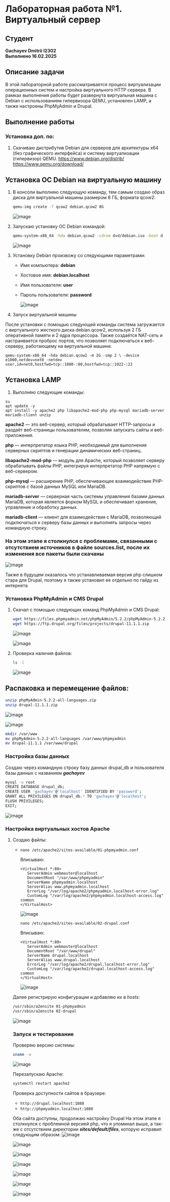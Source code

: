 # Лабораторная работа №1. Виртуальный сервер

## Студент
**Gachayev Dmitrii I2302**  
**Выполнено 16.02.2025**  

## Описание задачи
В этой лабораторной работе рассматривается процесс виртуализации операционных систем и настройка виртуального HTTP сервера. В рамках выполнения работы будет развернута виртуальная машина с Debian с использованием гипервизора QEMU, установлен LAMP, а также настроены PhpMyAdmin и Drupal.
## Выполнение работы
### Установка доп. по: 
1. Скачиваю дистрибутив Debian для серверов для архитектуры x64 (без графического интерфейса) и систему виртуализации (гипервизор) QEMU.
   https://www.debian.org/distrib/
   https://www.qemu.org/download/
## Установка ОС Debian на виртуальную машину
1. В консоли выполняю следующую команду, тем самым создаю образ диска для виртуальной машины размером 8 ГБ, формата qcow2:
   ```sh
   qemu-img create -f qcow2 debian.qcow2 8G
   ```
   
   ![image](screenshots/Screenshot_1.png)
   
3. Запускаю установку OC Debian командой:
   ```sh
   qemu-system-x86_64 -hda debian.qcow2 -cdrom dvd/debian.iso -boot d -m 2G
   ```
   
   ![image](screenshots/Screenshot_3.png)
   
4. Установку Debian произвожу со следующими параметрами: 
   - Имя компьютера: **debian**
   - Хостовое имя: **debian.localhost**
   - Имя пользователя: **user**
   - Пароль пользователя: **password**
     
     ![image](screenshots/Screenshot_2.png)
     
5. Запуск виртуальной машины

После установки с помощью следующей команды система загружается с виртуального жесткого диска debian.qcow2, используя 2 ГБ оперативной памяти и 2 ядра процессора. Также создаётся NAT-сеть и  настраивается проброс портов, что позволяет подключаться к веб-серверу, работающему на виртуальной машине.
   ```
   qemu-system-x86_64 -hda debian.qcow2 -m 2G -smp 2 \ -device e1000,netdev=net0 -netdev user,id=net0,hostfwd=tcp::1080-:80,hostfwd=tcp::1022-:22
   ```
## Установка LAMP
1. Выполняю следующие команды:
 ```
su
apt update -y
apt install -y apache2 php libapache2-mod-php php-mysql mariadb-server mariadb-client unzip

```

**apache2** — это веб-сервер, который обрабатывает HTTP-запросы и раздаёт веб-страницы пользователям, позволяя запускать сайты и веб-приложения.

**php** — интерпретатор языка PHP, необходимый для выполнения серверных скриптов и генерации динамических веб-страниц.

**libapache2-mod-php** — модуль для Apache, который позволяет серверу обрабатывать файлы PHP, интегрируя интерпретатор PHP напрямую с веб-сервером.

**php-mysql** — расширение PHP, обеспечивающее взаимодействие PHP-скриптов с базой данных MySQL или MariaDB.

**mariadb-server** — серверная часть системы управления базами данных MariaDB, которая является форком MySQL и обеспечивает хранение, управление и обработку данных.

**mariadb-client** — клиент для взаимодействия с MariaDB, позволяющий подключаться к серверу базы данных и выполнять запросы через командную строку.
### На этом этапе я столкнулся с проблемами, связанными с отсутствием источников в файле sources.list, после их изменения все пакеты были скачаны

![image](screenshots/Screenshot_4.png)

Также в будущем оказалось что устанавливаемая версия php слишком стара для Drupal, поэтому я также установил ее отдельно по гайду из интернета


### Установка PhpMyAdmin и CMS Drupal
1. Скачал с помощью следующих команд PhpMyAdmin и CMS Drupal:
   ```sh
   wget https://files.phpmyadmin.net/phpMyAdmin/5.2.2/phpMyAdmin-5.2.2-all-languages.zip
   wget https://ftp.drupal.org/files/projects/drupal-11.1.1.zip
   ```

   ![image](screenshots/Screenshot_7.png)

   ![image](screenshots/Screenshot_8.png)
   
3. Проверка наличия файлов:
   ```sh
   ls -l
   ```
   ![image](screenshots/Screenshot_9.png)

## Распаковка и перемещение файлов:
   ```sh
   unzip phpMyAdmin-5.2.2-all-languages.zip
   unzip drupal-11.1.1.zip
   ```
![image](screenshots/Screenshot_10.png)

![image](screenshots/Screenshot_11.png)
   
   ```sh
   mkdir /var/www
   mv phpMyAdmin-5.2.2-all-languages /var/www/phpmyadmin
   mv drupal-11.1.1 /var/www/drupal
   ```

 ### Настройка базы данных

   Создаю через командную строку базу данных drupal_db и пользователя базы данных с названием ***gachayev***
   ```sh
   mysql -u root
   CREATE DATABASE drupal_db;
   CREATE USER 'gachayev'@'localhost' IDENTIFIED BY 'password';
   GRANT ALL PRIVILEGES ON drupal_db.* TO 'gachayev'@'localhost';
   FLUSH PRIVILEGES;
   EXIT;
   ```
![image](screenshots/Screenshot_16.png)

### Настройка виртуальных хостов Apache
1. Создаю файлы:
   - `nano /etc/apache2/sites-available/01-phpmyadmin.conf`

     Вписываю:
      ```
      <VirtualHost *:80>
         ServerAdmin webmaster@localhost
         DocumentRoot "/var/www/phpmyadmin"
         ServerName phpmyadmin.localhost
         ServerAlias www.phpmyadmin.localhost
         ErrorLog "/var/log/apache2/phpmyadmin.localhost-error.log"
         CustomLog "/var/log/apache2/phpmyadmin.localhost-access.log" common
      </VirtualHost>
      ```
      ![image](screenshots/Screenshot_18.png)
     
     `nano /etc/apache2/sites-available/02-drupal.conf`
     
      Вписываю:
      ```
      <VirtualHost *:80>
         ServerAdmin webmaster@localhost
         DocumentRoot "/var/www/drupal"
         ServerName drupal.localhost
         ServerAlias www.drupal.localhost
         ErrorLog "/var/log/apache2/drupal.localhost-error.log"
         CustomLog "/var/log/apache2/drupal.localhost-access.log" common
      </VirtualHost>
      
      ```
      ![image](screenshots/Screenshot_19.png)

   Далее регистрирую конфигурации и добавляю их в *hosts*:
   ```sh
   /usr/sbin/a2ensite 01-phpmyadmin
   /usr/sbin/a2ensite 02-drupal
   ```
   ![image](screenshots/Screenshot_20.png)

   ### Запуск и тестирование
   Проверяю версию системы:
   ```sh
   uname -a
   ```
   
   ![image](screenshots/Screenshot_29.png)
   
   Перезапускаю Apache:
   ```sh
   systemctl restart apache2
   ```
   Проверка доступности сайтов в браузере:
   - `http://drupal.localhost:1080`
   - `http://phpmyadmin.localhost:1080`
  
   Оба сайта доступны, продолжаю настройку Drupal
   На этом этапе я столкнулся с проблемной версией php, что я упоминал выше, а так-же с отсутствием директории ***sites/default/files***, которую исправил следующим образом:
   ![image](screenshots/Screenshot_24.png)

   ![image](screenshots/Screenshot_22.png)

   ![image](screenshots/Screenshot_23.png)

   ![image](screenshots/Screenshot_25.png)

   ![image](screenshots/Screenshot_26.png)

   ![image](screenshots/Screenshot_27.png)

   ![image](screenshots/Screenshot_28.png)

   
